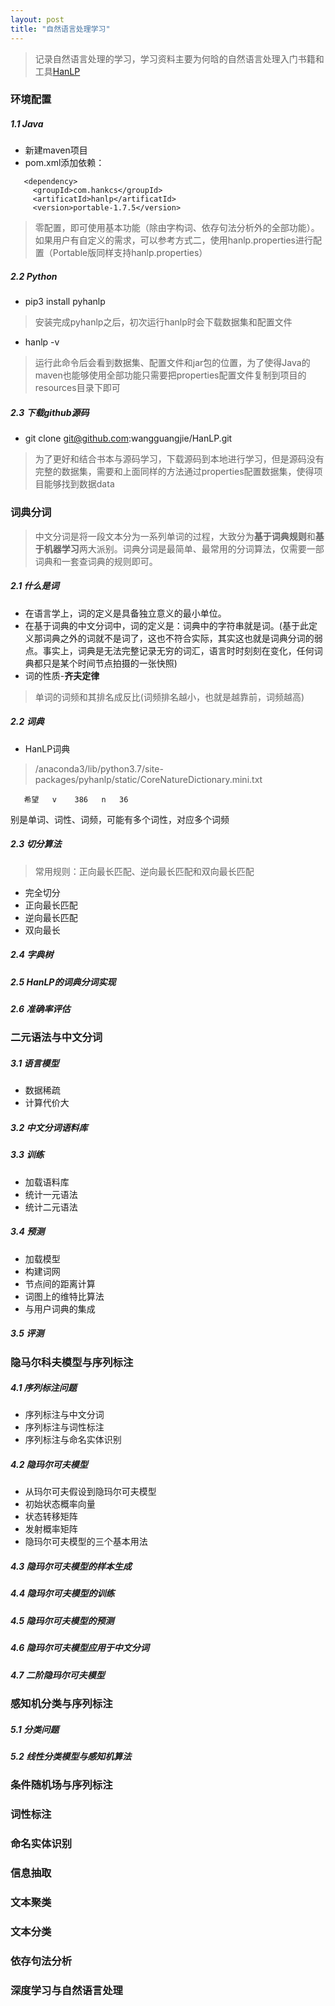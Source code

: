 ```yaml
---
layout: post
title: "自然语言处理学习"
---
```

>记录自然语言处理的学习，学习资料主要为何晗的自然语言处理入门书籍和工具[HanLP](https://github.com/wangguangjie/HanLP)

### 环境配置
##### 1.1 Java
- 新建maven项目
- pom.xml添加依赖：
```
   <dependency>
     <groupId>com.hankcs</groupId>
     <artificatId>hanlp</artificatId>
     <version>portable-1.7.5</version>
```
> 零配置，即可使用基本功能（除由字构词、依存句法分析外的全部功能）。如果用户有自定义的需求，可以参考方式二，使用hanlp.properties进行配置（Portable版同样支持hanlp.properties）

##### 2.2 Python
- pip3 install pyhanlp
> 安装完成pyhanlp之后，初次运行hanlp时会下载数据集和配置文件
- hanlp -v
> 运行此命令后会看到数据集、配置文件和jar包的位置，为了使得Java的maven也能够使用全部功能只需要把properties配置文件复制到项目的resources目录下即可

##### 2.3 下载github源码
- git clone git@github.com:wangguangjie/HanLP.git
> 为了更好和结合书本与源码学习，下载源码到本地进行学习，但是源码没有完整的数据集，需要和上面同样的方法通过properties配置数据集，使得项目能够找到数据data



### 词典分词
>中文分词是将一段文本分为一系列单词的过程，大致分为**基于词典规则**和**基于机器学习**两大派别。词典分词是最简单、最常用的分词算法，仅需要一部词典和一套查词典的规则即可。

##### 2.1 什么是词
- 在语言学上，词的定义是具备独立意义的最小单位。
- 在基于词典的中文分词中，词的定义是：词典中的字符串就是词。(基于此定义那词典之外的词就不是词了，这也不符合实际，其实这也就是词典分词的弱点。事实上，词典是无法完整记录无穷的词汇，语言时时刻刻在变化，任何词典都只是某个时间节点拍摄的一张快照)
- 词的性质-**齐夫定律**
> 单词的词频和其排名成反比(词频排名越小，也就是越靠前，词频越高)

##### 2.2 词典
- HanLP词典
> /anaconda3/lib/python3.7/site-packages/pyhanlp/static/CoreNatureDictionary.mini.txt
```
   希望   v    386   n   36
```
别是单词、词性、词频，可能有多个词性，对应多个词频

##### 2.3 切分算法
> 常用规则：正向最长匹配、逆向最长匹配和双向最长匹配

- 完全切分
- 正向最长匹配
- 逆向最长匹配
- 双向最长

##### 2.4 字典树

##### 2.5 HanLP的词典分词实现

##### 2.6 准确率评估



### 二元语法与中文分词

##### 3.1 语言模型
- 数据稀疏
- 计算代价大

##### 3.2 中文分词语料库

##### 3.3 训练
- 加载语料库
- 统计一元语法
- 统计二元语法

##### 3.4 预测
- 加载模型
- 构建词网
- 节点间的距离计算
- 词图上的维特比算法
- 与用户词典的集成

##### 3.5 评测




### 隐马尔科夫模型与序列标注

##### 4.1 序列标注问题
- 序列标注与中文分词
- 序列标注与词性标注
- 序列标注与命名实体识别

##### 4.2 隐玛尔可夫模型
- 从玛尔可夫假设到隐玛尔可夫模型
- 初始状态概率向量
- 状态转移矩阵
- 发射概率矩阵
- 隐玛尔可夫模型的三个基本用法

##### 4.3 隐玛尔可夫模型的样本生成


##### 4.4 隐玛尔可夫模型的训练


##### 4.5 隐玛尔可夫模型的预测

##### 4.6 隐玛尔可夫模型应用于中文分词

##### 4.7 二阶隐玛尔可夫模型


### 感知机分类与序列标注

##### 5.1 分类问题

##### 5.2 线性分类模型与感知机算法



### 条件随机场与序列标注

### 词性标注

### 命名实体识别


### 信息抽取


### 文本聚类

### 文本分类


### 依存句法分析

### 深度学习与自然语言处理

























 




